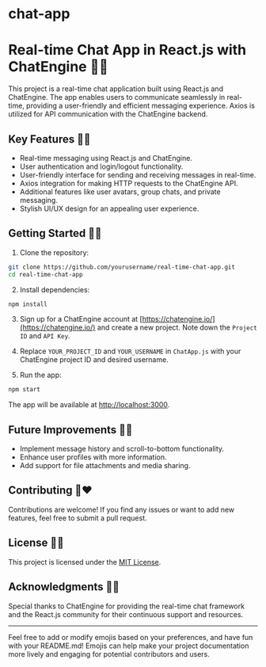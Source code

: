 # chat-app


# Real-time Chat App in React.js with ChatEngine 💬🚀

This project is a real-time chat application built using React.js and ChatEngine. The app enables users to communicate seamlessly in real-time, providing a user-friendly and efficient messaging experience. Axios is utilized for API communication with the ChatEngine backend.

## Key Features 🔑📝

- Real-time messaging using React.js and ChatEngine.
- User authentication and login/logout functionality.
- User-friendly interface for sending and receiving messages in real-time.
- Axios integration for making HTTP requests to the ChatEngine API.
- Additional features like user avatars, group chats, and private messaging.
- Stylish UI/UX design for an appealing user experience.

## Getting Started 🚀🏁

1. Clone the repository:

```bash
git clone https://github.com/yourusername/real-time-chat-app.git
cd real-time-chat-app
```

2. Install dependencies:

```bash
npm install
```

3. Sign up for a ChatEngine account at [https://chatengine.io/](https://chatengine.io/) and create a new project. Note down the `Project ID` and `API Key`.

4. Replace `YOUR_PROJECT_ID` and `YOUR_USERNAME` in `ChatApp.js` with your ChatEngine project ID and desired username.

5. Run the app:

```bash
npm start
```

The app will be available at [http://localhost:3000](http://localhost:3000).

## Future Improvements 🚧🔮

- Implement message history and scroll-to-bottom functionality.
- Enhance user profiles with more information.
- Add support for file attachments and media sharing.

## Contributing 🤝❤️

Contributions are welcome! If you find any issues or want to add new features, feel free to submit a pull request.

## License 📄📜

This project is licensed under the [MIT License](LICENSE).

## Acknowledgments 🙏🎉

Special thanks to ChatEngine for providing the real-time chat framework and the React.js community for their continuous support and resources.

---

Feel free to add or modify emojis based on your preferences, and have fun with your README.md! Emojis can help make your project documentation more lively and engaging for potential contributors and users.
